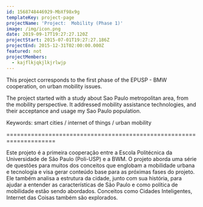 ```yaml
---
id: 1568748446929-MbXf98x9g
templateKey: project-page
projectName: 'Project:  Mobility (Phase 1)'
image: /img/icon.png
date: 2019-09-17T19:27:27.120Z
projectStart: 2015-07-01T19:27:27.186Z
projectEnd: 2015-12-31T02:00:00.000Z
featured: not
projectMembers:
  - kajflkjqkjlkjrlwjp
---
```

This project corresponds to the first phase of the EPUSP - BMW cooperation, on urban mobility issues. 

The project started with a study about Sao Paulo metropolitan area, from the mobility perspective. It addressed mobility assistance technologies, and their acceptance and usage my Sao Paulo population.

Keywords: smart cities / internet of things / urban mobility





\====================================================================

Este projeto é a primeira cooperação entre a Escola Politécnica da Universidade de São Paulo (Poli-USP) e a BWM. O projeto aborda uma série de questões para muitos dos conceitos que englobam a mobilidade urbana e tecnologia e visa gerar conteúdo base para as próximas fases do projeto. Ele também analisa a estrutura da cidade, junto com sua história, para ajudar a entender as características de São Paulo e como política de mobilidade estão sendo abordados. Conceitos como Cidades Inteligentes, Internet das Coisas também são explorados.
